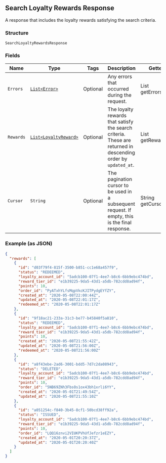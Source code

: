 ## Search Loyalty Rewards Response

A response that includes the loyalty rewards satisfying the search criteria.

### Structure

`SearchLoyaltyRewardsResponse`

### Fields

| Name | Type | Tags | Description | Getter |
|  --- | --- | --- | --- | --- |
| `Errors` | [`List<Error>`](/doc/models/error.md) | Optional | Any errors that occurred during the request. | List<Error> getErrors() |
| `Rewards` | [`List<LoyaltyReward>`](/doc/models/loyalty-reward.md) | Optional | The loyalty rewards that satisfy the search criteria.<br>These are returned in descending order by `updated_at`. | List<LoyaltyReward> getRewards() |
| `Cursor` | `String` | Optional | The pagination cursor to be used in a subsequent <br>request. If empty, this is the final response. | String getCursor() |

### Example (as JSON)

```json
{
  "rewards": [
    {
      "id": "d03f79f4-815f-3500-b851-cc1e68a457f9",
      "status": "REDEEMED",
      "loyalty_account_id": "5adcb100-07f1-4ee7-b8c6-6bb9ebc474bd",
      "reward_tier_id": "e1b39225-9da5-43d1-a5db-782cdd8ad94f",
      "points": 10,
      "order_id": "PyATxhYLfsMqpVkcKJITPydgEYfZY",
      "created_at": "2020-05-08T22:00:44Z",
      "updated_at": "2020-05-08T22:01:17Z",
      "redeemed_at": "2020-05-08T22:01:17Z"
    },
    {
      "id": "9f18ac21-233a-31c3-be77-b45840f5a810",
      "status": "REDEEMED",
      "loyalty_account_id": "5adcb100-07f1-4ee7-b8c6-6bb9ebc474bd",
      "reward_tier_id": "e1b39225-9da5-43d1-a5db-782cdd8ad94f",
      "points": 10,
      "created_at": "2020-05-08T21:55:42Z",
      "updated_at": "2020-05-08T21:56:00Z",
      "redeemed_at": "2020-05-08T21:56:00Z"
    },
    {
      "id": "a8f43ebe-2ad6-3001-bdd5-7d7c2da08943",
      "status": "DELETED",
      "loyalty_account_id": "5adcb100-07f1-4ee7-b8c6-6bb9ebc474bd",
      "reward_tier_id": "e1b39225-9da5-43d1-a5db-782cdd8ad94f",
      "points": 10,
      "order_id": "5NB69ZNh3FbsOs1ox43bh1xrli6YY",
      "created_at": "2020-05-01T21:49:54Z",
      "updated_at": "2020-05-08T21:55:10Z"
    },
    {
      "id": "a051254c-f840-3b45-8cf1-50bcd38ff92a",
      "status": "ISSUED",
      "loyalty_account_id": "5adcb100-07f1-4ee7-b8c6-6bb9ebc474bd",
      "reward_tier_id": "e1b39225-9da5-43d1-a5db-782cdd8ad94f",
      "points": 10,
      "order_id": "LQQ16znvi2VIUKPVhUfJefzr1eEZY",
      "created_at": "2020-05-01T20:20:37Z",
      "updated_at": "2020-05-01T20:20:40Z"
    }
  ]
}
```

